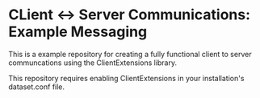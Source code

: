 # CLient <-> Server Communications: Example Messaging

This is a example repository for creating a fully functional client to server communcations using the ClientExtensions library.

This repository requires enabling ClientExtensions in your installation's dataset.conf file.
